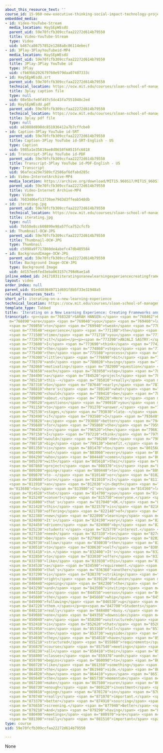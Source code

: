 ```yaml
---
about_this_resource_text: ''
course_id: 15-960-new-executive-thinking-social-impact-technology-projects-fall-2017-spring-2018
embedded_media:
- id: Video-YouTube-Stream
  media_location: HaySEpWEsdU
  parent_uid: 59e70fcfb309ccfaa22272d614b79550
  title: Video-YouTube-Stream
  type: Video
  uid: b467ca86757852e1288a8c86114ebecf
- id: 3Play-3PlayYouTubeid-MP4
  media_location: HaySEpWEsdU
  parent_uid: 59e70fcfb309ccfaa22272d614b79550
  title: 3Play-3Play YouTube id
  type: 3Play
  uid: cfb69bb202679760e979daa07407333c
- id: HaySEpWEsdU.srt
  parent_uid: 59e70fcfb309ccfaa22272d614b79550
  technical_location: https://ocw.mit.edu/courses/sloan-school-of-management/15-960-new-executive-thinking-social-impact-technology-projects-fall-2017-spring-2018/instructor-insights/iterating-on-a-new-learning-experience/HaySEpWEsdU.srt
  title: 3play caption file
  type: null
  uid: 08e5bcfe0f497c5dc43fa7551040c2ed
- id: HaySEpWEsdU.pdf
  parent_uid: 59e70fcfb309ccfaa22272d614b79550
  technical_location: https://ocw.mit.edu/courses/sloan-school-of-management/15-960-new-executive-thinking-social-impact-technology-projects-fall-2017-spring-2018/instructor-insights/iterating-on-a-new-learning-experience/HaySEpWEsdU.pdf
  title: 3play pdf file
  type: null
  uid: a83088d898dc851036412a7b7cffcbe0
- id: Caption-3Play YouTube id-SRT
  parent_uid: 59e70fcfb309ccfaa22272d614b79550
  title: Caption-3Play YouTube id-SRT-English - US
  type: Caption
  uid: 5985a1e35819ae8d8658f68515fc6818
- id: Transcript-3Play YouTube id-PDF
  parent_uid: 59e70fcfb309ccfaa22272d614b79550
  title: Transcript-3Play YouTube id-PDF-English - US
  type: Transcript
  uid: 96afeca29e7509cf2586af6dfabd285c
- id: Video-InternetArchive-MP4
  media_location: https://archive.org/download/MIT15.960S17/MIT15_960S17_Sastry_Instructor_Interview_300k.mp4
  parent_uid: 59e70fcfb309ccfaa22272d614b79550
  title: Video-Internet Archive-MP4
  type: Video
  uid: 7603406ef13730ae79d3d3ffeab548db
- id: iterating.jpg
  parent_uid: 59e70fcfb309ccfaa22272d614b79550
  technical_location: https://ocw.mit.edu/courses/sloan-school-of-management/15-960-new-executive-thinking-social-impact-technology-projects-fall-2017-spring-2018/instructor-insights/iterating-on-a-new-learning-experience/iterating.jpg
  title: iterating.jpg
  type: null
  uid: 7b558e8cc608899e98a57fca752cfcfb
- id: Thumbnail-OCW-JPG
  parent_uid: 59e70fcfb309ccfaa22272d614b79550
  title: Thumbnail-OCW-JPG
  type: Thumbnail
  uid: c5098a9f717860de4abefc47db485584
- id: BackgroundImage-OCW-JPG
  parent_uid: 59e70fcfb309ccfaa22272d614b79550
  title: Background Image-OCW-JPG
  type: Background Image
  uid: 4d157ee6fed3eba063157c798d6ae1a8
inline_embed_id: 24171031iteratingonanewlearningexperiencecreatingframeworksandoptingin59865968
layout: video
order_index: null
parent_uid: 01ed403649711d691f8b5f33e31948a5
related_resources_text: ''
short_url: iterating-on-a-new-learning-experience
technical_location: https://ocw.mit.edu/courses/sloan-school-of-management/15-960-new-executive-thinking-social-impact-technology-projects-fall-2017-spring-2018/instructor-insights/iterating-on-a-new-learning-experience
template_type: Tabbed
title: 'Iterating on a New Learning Experience: Creating Frameworks and Opting In'
transcript: <p><span m="768320">SARAH HANSEN:</span> <span m="768462">How</span> <span
  m="768890">are</span> <span m="769040">you</span> <span m="769460">looking</span>
  <span m="769850">to</span> <span m="769940">tweak</span> <span m="770330">this</span>
  <span m="770540">experience</span> <span m="771180">the</span> <span m="771260">next</span>
  <span m="771500">time</span> <span m="771710">you</span> <span m="771770">teach</span>
  <span m="772070">it?</span></p><p><span m="773390">ANJALI SASTRY:</span> <span m="773495">So</span>
  <span m="773600">I</span> <span m="773690">think</span> <span m="774230">having</span>
  <span m="774740">the</span> <span m="774860">steps</span> <span m="775400">in</span>
  <span m="775490">the</span> <span m="775580">process</span> <span m="776240">a</span>
  <span m="776300">little</span> <span m="776690">bit</span> <span m="777050">clearer</span>
  <span m="778370">and</span> <span m="780020">having</span> <span m="781250">the</span>
  <span m="782060">motivating</span> <span m="782900">question</span> <span m="783500">of</span>
  <span m="783650">each</span> <span m="783950">step</span> <span m="784370">in</span>
  <span m="784490">a</span> <span m="784520">project</span> <span m="785000">like</span>
  <span m="785210">this--</span> <span m="785810">really</span> <span m="786620">central.</span>
  <span m="787310">So</span> <span m="787640">early</span> <span m="787910">stages,</span>
  <span m="788810">here's</span> <span m="789140">what</span> <span m="789230">you</span>
  <span m="789290">should</span> <span m="789410">be</span> <span m="789500">thinking</span>
  <span m="789800">about.</span> <span m="790220">Here's</span> <span m="790460">the</span>
  <span m="790520">questions</span> <span m="790910">you</span> <span m="790970">need</span>
  <span m="791150">to</span> <span m="791270">answer.</span> <span m="792260">Middle</span>
  <span m="792530">stages,</span> <span m="793030">late--</span> <span m="793360">so</span>
  <span m="793490">if</span> <span m="793580">I</span> <span m="793640">have</span>
  <span m="793820">a</span> <span m="793880">better</span> <span m="794840">framework</span>
  <span m="795680">for</span> <span m="795860">the</span> <span m="795950">steps</span>
  <span m="796430">in</span> <span m="796520">the</span> <span m="796610">work,</span>
  <span m="797150">I</span> <span m="797210">think</span> <span m="797960">that</span>
  <span m="798140">would</span> <span m="798260">be</span> <span m="798650">a</span>
  <span m="798710">big</span> <span m="799130">benefit.</span> <span m="801020">Another</span>
  <span m="801350">is</span> <span m="801470">to</span> <span m="801560">realize</span>
  <span m="802490">not</span> <span m="803060">every</span> <span m="803360">student</span>
  <span m="804290">who</span> <span m="804440">comes</span> <span m="804920">in</span>
  <span m="805370">with</span> <span m="805610">their</span> <span m="807290">passion</span>
  <span m="807860">project</span> <span m="808370">is</span> <span m="808550">necessarily</span>
  <span m="809300">going</span> <span m="809440">to</span> <span m="809540">want</span>
  <span m="809870">to--</span> <span m="810140">or</span> <span m="810290">should--</span>
  <span m="810680">turn</span> <span m="811010">it</span> <span m="811160">into</span>
  <span m="811910">an</span> <span m="812030">in-depth</span> <span m="812510">study.</span></p><p><span
  m="813680">So</span> <span m="813980">I've</span> <span m="814160">learned</span>
  <span m="814520">that</span> <span m="814790">you</span> <span m="814910">can't</span>
  <span m="815240">convert</span> <span m="815750">everyone.</span> <span m="816680">And</span>
  <span m="816800">that's</span> <span m="817040">OK.</span> <span m="820160">Because</span>
  <span m="821420">this</span> <span m="821570">is</span> <span m="821690">an</span>
  <span m="821780">offering</span> <span m="822140">of</span> <span m="822290">a</span>
  <span m="822380">new</span> <span m="822890">learning</span> <span m="823280">experience.</span>
  <span m="824090">It's</span> <span m="824190">very</span> <span m="824240">much</span>
  <span m="824450">driven</span> <span m="824900">by</span> <span m="825110">the</span>
  <span m="825230">students'</span> <span m="825770">interest.</span> <span m="827030">You</span>
  <span m="827150">need</span> <span m="827330">to</span> <span m="827450">really</span>
  <span m="827810">be</span> <span m="827960">able</span> <span m="828290">to</span>
  <span m="829730">allow</span> <span m="830030">the</span> <span m="830120">students</span>
  <span m="830510">to</span> <span m="830630">self</span> <span m="830930">select</span>
  <span m="831410">in.</span> <span m="832400">It's</span> <span m="832580">hard</span>
  <span m="832850">to</span> <span m="833030">offer</span> <span m="833360">something</span>
  <span m="833780">like</span> <span m="833930">this</span> <span m="834350">as</span>
  <span m="834530">a</span> <span m="834590">requirement.</span> <span m="836010">So</span>
  <span m="836090">that's</span> <span m="836360">another</span> <span m="836690">piece</span>
  <span m="837290">is</span> <span m="838370">striking</span> <span m="838820">the</span>
  <span m="838880">right</span> <span m="839120">balance</span> <span m="839720">between</span>
  <span m="840440">opening</span> <span m="842300">the</span> <span m="842420">door</span>
  <span m="843290">and</span> <span m="843500">inviting</span> <span m="843920">people</span>
  <span m="844310">in</span> <span m="844550">versus</span> <span m="845180">cracking</span>
  <span m="845600">the</span> <span m="845660">whip</span> <span m="845900">and</span>
  <span m="845990">following</span> <span m="846530">up</span> <span m="846740">on</span>
  <span m="847220">them.</span></p><p><span m="847700">Students</span> <span m="848060">get</span>
  <span m="848210">really</span> <span m="848480">busy.</span> <span m="849000">So</span>
  <span m="849080">one</span> <span m="849350">downside</span> <span m="849980">of</span>
  <span m="850040">an</span> <span m="850280">unstructured</span> <span m="851180">course</span>
  <span m="852410">is</span> <span m="852620">that</span> <span m="852830">it</span>
  <span m="852950">can</span> <span m="853160">fall</span> <span m="853460">by</span>
  <span m="853610">the</span> <span m="853730">wayside</span> <span m="854390">because</span>
  <span m="854690">they</span> <span m="854810">have</span> <span m="855020">their</span>
  <span m="855210">structured</span> <span m="855860">requirements</span> <span m="856670">and</span>
  <span m="856870">course</span> <span m="857540">meetings</span> <span m="858080">for</span>
  <span m="858230">all</span> <span m="858410">their</span> <span m="858560">other</span>
  <span m="858800">classes</span> <span m="859370">and</span> <span m="859490">this</span>
  <span m="859700">begins</span> <span m="860090">to</span> <span m="860240">feel</span>
  <span m="860720">like</span> <span m="861350">something</span> <span m="861740">on</span>
  <span m="861830">the</span> <span m="861940">side.</span> <span m="863430">So</span>
  <span m="864020">how</span> <span m="864410">you</span> <span m="865130">maintain</span>
  <span m="865640">the</span> <span m="865730">momentum</span> <span m="867050">and</span>
  <span m="867200">make</span> <span m="867500">sure</span> <span m="868070">that</span>
  <span m="868730">enough</span> <span m="869120">investment</span> <span m="869660">is</span>
  <span m="869810">going</span> <span m="870170">in</span> <span m="870560">is</span>
  <span m="870740">really</span> <span m="871070">important.</span> <span m="872690">So</span>
  <span m="873370">better</span> <span m="874910">sourcing</span> <span m="875960">and</span>
  <span m="876650">screening.</span> <span m="877940">Better</span> <span m="878210">process.</span>
  <span m="879210">And</span> <span m="879290">having</span> <span m="880130">regular</span>
  <span m="880490">meetings</span> <span m="880970">are</span> <span m="881090">all</span>
  <span m="881300">really</span> <span m="881510">important</span> <span m="881840">ingredients.</span></p>
type: course
uid: 59e70fcfb309ccfaa22272d614b79550

---
```

None